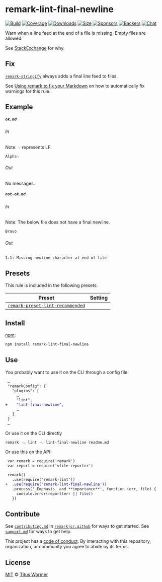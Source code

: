 <!--This file is generated-->

# remark-lint-final-newline

[![Build][build-badge]][build]
[![Coverage][coverage-badge]][coverage]
[![Downloads][downloads-badge]][downloads]
[![Size][size-badge]][size]
[![Sponsors][sponsors-badge]][collective]
[![Backers][backers-badge]][collective]
[![Chat][chat-badge]][chat]

Warn when a line feed at the end of a file is missing.
Empty files are allowed.

See [StackExchange](https://unix.stackexchange.com/questions/18743) for why.

## Fix

[`remark-stringify`](https://github.com/remarkjs/remark/tree/HEAD/packages/remark-stringify)
always adds a final line feed to files.

See [Using remark to fix your Markdown](https://github.com/remarkjs/remark-lint#using-remark-to-fix-your-markdown)
on how to automatically fix warnings for this rule.

## Example

##### `ok.md`

###### In

Note: `␊` represents LF.

```markdown
Alpha␊
```

###### Out

No messages.

##### `not-ok.md`

###### In

Note: The below file does not have a final newline.

```markdown
Bravo
```

###### Out

```text
1:1: Missing newline character at end of file
```

## Presets

This rule is included in the following presets:

| Preset | Setting |
| - | - |
| [`remark-preset-lint-recommended`](https://github.com/remarkjs/remark-lint/tree/main/packages/remark-preset-lint-recommended) | |

## Install

[npm][]:

```sh
npm install remark-lint-final-newline
```

## Use

You probably want to use it on the CLI through a config file:

```diff
 …
 "remarkConfig": {
   "plugins": [
     …
     "lint",
+    "lint-final-newline",
     …
   ]
 }
 …
```

Or use it on the CLI directly

```sh
remark -u lint -u lint-final-newline readme.md
```

Or use this on the API:

```diff
 var remark = require('remark')
 var report = require('vfile-reporter')

 remark()
   .use(require('remark-lint'))
+  .use(require('remark-lint-final-newline'))
   .process('_Emphasis_ and **importance**', function (err, file) {
     console.error(report(err || file))
   })
```

## Contribute

See [`contributing.md`][contributing] in [`remarkjs/.github`][health] for ways
to get started.
See [`support.md`][support] for ways to get help.

This project has a [code of conduct][coc].
By interacting with this repository, organization, or community you agree to
abide by its terms.

## License

[MIT][license] © [Titus Wormer][author]

[build-badge]: https://img.shields.io/travis/remarkjs/remark-lint/main.svg

[build]: https://travis-ci.org/remarkjs/remark-lint

[coverage-badge]: https://img.shields.io/codecov/c/github/remarkjs/remark-lint.svg

[coverage]: https://codecov.io/github/remarkjs/remark-lint

[downloads-badge]: https://img.shields.io/npm/dm/remark-lint-final-newline.svg

[downloads]: https://www.npmjs.com/package/remark-lint-final-newline

[size-badge]: https://img.shields.io/bundlephobia/minzip/remark-lint-final-newline.svg

[size]: https://bundlephobia.com/result?p=remark-lint-final-newline

[sponsors-badge]: https://opencollective.com/unified/sponsors/badge.svg

[backers-badge]: https://opencollective.com/unified/backers/badge.svg

[collective]: https://opencollective.com/unified

[chat-badge]: https://img.shields.io/badge/chat-discussions-success.svg

[chat]: https://github.com/remarkjs/remark/discussions

[npm]: https://docs.npmjs.com/cli/install

[health]: https://github.com/remarkjs/.github

[contributing]: https://github.com/remarkjs/.github/blob/HEAD/contributing.md

[support]: https://github.com/remarkjs/.github/blob/HEAD/support.md

[coc]: https://github.com/remarkjs/.github/blob/HEAD/code-of-conduct.md

[license]: https://github.com/remarkjs/remark-lint/blob/main/license

[author]: https://wooorm.com
